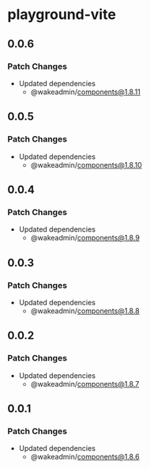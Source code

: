 # playground-vite

## 0.0.6

### Patch Changes

- Updated dependencies
  - @wakeadmin/components@1.8.11

## 0.0.5

### Patch Changes

- Updated dependencies
  - @wakeadmin/components@1.8.10

## 0.0.4

### Patch Changes

- Updated dependencies
  - @wakeadmin/components@1.8.9

## 0.0.3

### Patch Changes

- Updated dependencies
  - @wakeadmin/components@1.8.8

## 0.0.2

### Patch Changes

- Updated dependencies
  - @wakeadmin/components@1.8.7

## 0.0.1

### Patch Changes

- Updated dependencies
  - @wakeadmin/components@1.8.6
